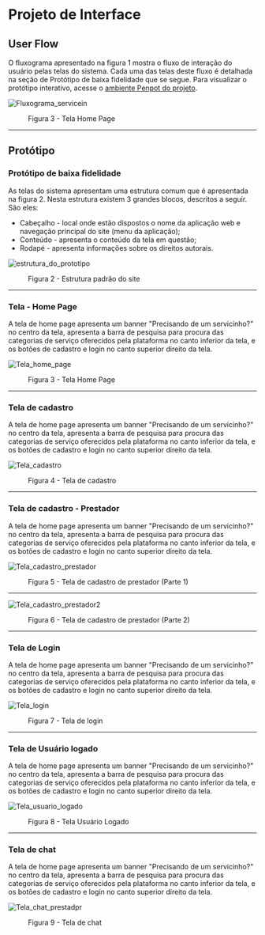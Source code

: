 
# Projeto de Interface

## User Flow

O fluxograma apresentado na figura 1 mostra o fluxo de interação do usuário pelas telas do sistema. Cada uma das telas deste fluxo é detalhada na seção de Protótipo de baixa fidelidade que se segue. Para visualizar o protótipo interativo, acesse o [ambiente Penpot do projeto](https://design.penpot.app/#/view/6e12068a-09a0-801a-8004-24997643a9c1?page-id=6e12068a-09a0-801a-8004-24997643a9c2&section=interactions&index=0&share-id=2bf3009f-0e08-815c-8004-318b892e5d59).

![Fluxograma_servicein](https://github.com/ICEI-PUC-Minas-PMV-ADS/pmv-ads-2024-1-e1-proj-web-t09-pmv-ads-2024-1-e1-projservicein/blob/main/documentos/img/Fluxograma_servicein.png)

<figure>
      <figcaption>Figura 3 - Tela Home Page</figcaption>
</figure>
<hr>

## Protótipo

### Protótipo de baixa fidelidade

As telas do sistema apresentam uma estrutura comum que é apresentada na figura 2. Nesta estrutura existem 3 grandes blocos, descritos a seguir. São eles:
<ul>
 <li> Cabeçalho - local onde estão dispostos o nome da aplicação web e navegação principal do site (menu da aplicação);
 <li> Conteúdo - apresenta o conteúdo da tela em questão;
 <li> Rodapé - apresenta informações sobre os direitos autorais.
</ul>

![estrutura_do_prototipo](https://github.com/ICEI-PUC-Minas-PMV-ADS/pmv-ads-2024-1-e1-proj-web-t09-pmv-ads-2024-1-e1-projservicein/blob/main/documentos/img/estrutura_do_prototipo.png)

<figure>
     <figcaption>Figura 2 - Estrutura padrão do site</figcaption>
</figure>
<hr>


<h3><b>Tela - Home Page</b></h3>
<p> A tela de home page apresenta um banner "Precisando de um servicinho?" no centro da tela, apresenta a barra de pesquisa para procura das categorias de serviço oferecidos pela plataforma no canto inferior da tela, e os botões de cadastro e login no canto superior direito da tela.</p>

![Tela_home_page](https://github.com/ICEI-PUC-Minas-PMV-ADS/pmv-ads-2024-1-e1-proj-web-t09-pmv-ads-2024-1-e1-projservicein/blob/main/documentos/img/Tela_home_page.png)

<figure>
      <figcaption>Figura 3 - Tela Home Page</figcaption>
</figure>
<hr>
 
<h3><b>Tela de cadastro</b></h3>
<p> A tela de home page apresenta um banner "Precisando de um servicinho?" no centro da tela, apresenta a barra de pesquisa para procura das categorias de serviço oferecidos pela plataforma no canto inferior da tela, e os botões de cadastro e login no canto superior direito da tela.</p>

![Tela_cadastro](https://github.com/ICEI-PUC-Minas-PMV-ADS/pmv-ads-2024-1-e1-proj-web-t09-pmv-ads-2024-1-e1-projservicein/blob/main/documentos/img/Tela_cadastro.png)

<figure>
      <figcaption>Figura 4 - Tela de cadastro</figcaption>
</figure>
<hr>

<h3><b>Tela de cadastro - Prestador</b></h3>
<p> A tela de home page apresenta um banner "Precisando de um servicinho?" no centro da tela, apresenta a barra de pesquisa para procura das categorias de serviço oferecidos pela plataforma no canto inferior da tela, e os botões de cadastro e login no canto superior direito da tela.</p>

![Tela_cadastro_prestador](https://github.com/ICEI-PUC-Minas-PMV-ADS/pmv-ads-2024-1-e1-proj-web-t09-pmv-ads-2024-1-e1-projservicein/blob/main/documentos/img/Tela_cadastro_prestador.png)

<figure>
      <figcaption>Figura 5 - Tela de cadastro de prestador (Parte 1)</figcaption>
</figure>
<hr>

![Tela_cadastro_prestador2](https://github.com/ICEI-PUC-Minas-PMV-ADS/pmv-ads-2024-1-e1-proj-web-t09-pmv-ads-2024-1-e1-projservicein/blob/main/documentos/img/Tela_cadastro_prestador2.png)

<figure>
      <figcaption>Figura 6 - Tela de cadastro de prestador (Parte 2)</figcaption>
</figure>
<hr>

<h3><b>Tela de Login</b></h3>
<p> A tela de home page apresenta um banner "Precisando de um servicinho?" no centro da tela, apresenta a barra de pesquisa para procura das categorias de serviço oferecidos pela plataforma no canto inferior da tela, e os botões de cadastro e login no canto superior direito da tela.</p>

![Tela_login](https://github.com/ICEI-PUC-Minas-PMV-ADS/pmv-ads-2024-1-e1-proj-web-t09-pmv-ads-2024-1-e1-projservicein/blob/main/documentos/img/Tela_login.png)

<figure>
      <figcaption>Figura 7 - Tela de login</figcaption>
</figure>
<hr>

<h3><b>Tela de Usuário logado</b></h3>
<p> A tela de home page apresenta um banner "Precisando de um servicinho?" no centro da tela, apresenta a barra de pesquisa para procura das categorias de serviço oferecidos pela plataforma no canto inferior da tela, e os botões de cadastro e login no canto superior direito da tela.</p>

![Tela_usuario_logado](https://github.com/ICEI-PUC-Minas-PMV-ADS/pmv-ads-2024-1-e1-proj-web-t09-pmv-ads-2024-1-e1-projservicein/blob/main/documentos/img/Tela_usu%C3%A1rio_logado.png)

<figure>
      <figcaption>Figura 8 - Tela Usuário Logado</figcaption>
</figure>
<hr>

<h3><b>Tela de chat</b></h3>
<p> A tela de home page apresenta um banner "Precisando de um servicinho?" no centro da tela, apresenta a barra de pesquisa para procura das categorias de serviço oferecidos pela plataforma no canto inferior da tela, e os botões de cadastro e login no canto superior direito da tela.</p>

![Tela_chat_prestadpr](https://github.com/ICEI-PUC-Minas-PMV-ADS/pmv-ads-2024-1-e1-proj-web-t09-pmv-ads-2024-1-e1-projservicein/blob/main/documentos/img/Tela_chat_prestador.png)

<figure>
      <figcaption>Figura 9 - Tela de chat</figcaption>
</figure>


